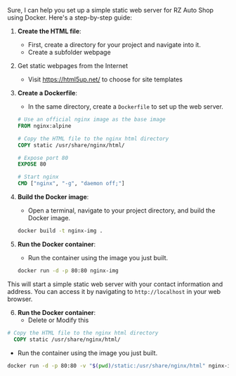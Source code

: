 Sure, I can help you set up a simple static web server for RZ Auto Shop using Docker. Here's a step-by-step guide:

1. **Create the HTML file**:
   - First, create a directory for your project and navigate into it.
   - Create a subfolder webpage 

2. Get static webpages from the Internet
    - Visit https://html5up.net/ to choose for site templates


3. **Create a Dockerfile**:
   - In the same directory, create a `Dockerfile` to set up the web server.

   ```dockerfile
   # Use an official nginx image as the base image
   FROM nginx:alpine

   # Copy the HTML file to the nginx html directory
   COPY static /usr/share/nginx/html/

   # Expose port 80
   EXPOSE 80

   # Start nginx
   CMD ["nginx", "-g", "daemon off;"]
   ```

4. **Build the Docker image**:
   - Open a terminal, navigate to your project directory, and build the Docker image.

   ```sh
   docker build -t nginx-img .
   ```

5. **Run the Docker container**:
   - Run the container using the image you just built.

   ```sh
   docker run -d -p 80:80 nginx-img
   ```

This will start a simple static web server with your contact information and address. You can access it by navigating to `http://localhost` in your web browser.


6. **Run the Docker container**:
   - Delete or Modify this
   
```Dockerfile
# Copy the HTML file to the nginx html directory
  COPY static /usr/share/nginx/html/
```
   - Run the container using the image you just built.

```sh
docker run -d -p 80:80 -v "$(pwd)/static:/usr/share/nginx/html" nginx-img
```
